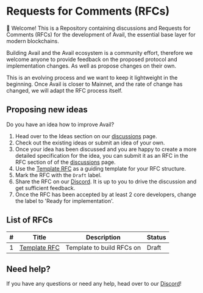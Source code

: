 # Requests for Comments (RFCs)
👋 Welcome! This is a Repository containing discussions and Requests for Comments (RFCs) for the development of Avail, the essential base layer for modern blockchains.

Building Avail and the Avail ecosystem is a community effort, therefore we welcome anyone to provide feedback on the proposed protocol and implementation changes. As well as propose changes on their own. 

This is an evolving process and we want to keep it lightweight in the beginning. Once Avail is closer to Mainnet, and the rate of change has changed, we will adapt the RFC process itself.

## Proposing new ideas

Do you have an idea how to improve Avail?
1. Head over to the Ideas section on our [discussions](https://github.com/availproject/RFCs/discussions) page.
2. Check out the existing ideas or submit an idea of your own.
3. Once your idea has been discussed and you are happy to create a more detailed specification for the idea, you can submit it as an RFC in the RFC section of of the [discussions](https://github.com/availproject/RFCs/discussions) page.
4. Use the [Template RFC](https://github.com/availproject/RFCs/discussions/2) as a guiding template for your RFC structure. 
5. Mark the RFC with the `Draft` label. 
6. Share the RFC on our [Discord](https://discord.gg/y6fHnxZQX8). It is up to you to drive the discussion and get sufficient feedback.
7. Once the RFC has been accepted by at least 2 core developers, change the label to 'Ready for implementation'.

## List of RFCs
| #   | Title  | Description| Status |
|-----|---------------------------------------------------------------------------|------------------------------------------------------------------------------------------------------------------------------------------------|------------------------------|
| 1   | [Template RFC](https://github.com/availproject/RFCs/discussions/2)                       | Template to build RFCs on                                                                               | Draft |                                                                     | 

## Need help?

If you have any questions or need any help, head over to our [Discord](https://discord.gg/y6fHnxZQX8)!
